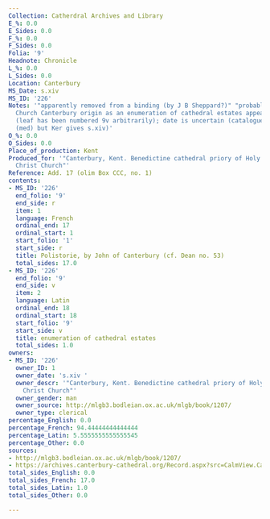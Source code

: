 ```yaml
---
Collection: Catherdral Archives and Library
E_%: 0.0
E_Sides: 0.0
F_%: 0.0
F_Sides: 0.0
Folia: '9'
Headnote: Chronicle
L_%: 0.0
L_Sides: 0.0
Location: Canterbury
MS_Date: s.xiv
MS_ID: '226'
Notes: '"apparently removed from a binding (by J B Sheppard?)" "probably of Christ
  Church Canterbury origin as an enumeration of cathedral estates appears on one leaf"
  (leaf has been numbered 9v arbitrarily); date is uncertain (catalogue gives s.xiii
  (med) but Ker gives s.xiv)'
O_%: 0.0
O_Sides: 0.0
Place_of_production: Kent
Produced_for: '"Canterbury, Kent. Benedictine cathedral priory of Holy Trinity or
  Christ Church"'
Reference: Add. 17 (olim Box CCC, no. 1)
contents:
- MS_ID: '226'
  end_folio: '9'
  end_side: r
  item: 1
  language: French
  ordinal_end: 17
  ordinal_start: 1
  start_folio: '1'
  start_side: r
  title: Polistorie, by John of Canterbury (cf. Dean no. 53)
  total_sides: 17.0
- MS_ID: '226'
  end_folio: '9'
  end_side: v
  item: 2
  language: Latin
  ordinal_end: 18
  ordinal_start: 18
  start_folio: '9'
  start_side: v
  title: enumeration of cathedral estates
  total_sides: 1.0
owners:
- MS_ID: '226'
  owner_ID: 1
  owner_date: 's.xiv '
  owner_descr: '"Canterbury, Kent. Benedictine cathedral priory of Holy Trinity or
    Christ Church"'
  owner_gender: man
  owner_source: http://mlgb3.bodleian.ox.ac.uk/mlgb/book/1207/
  owner_type: clerical
percentage_English: 0.0
percentage_French: 94.44444444444444
percentage_Latin: 5.5555555555555545
percentage_Other: 0.0
sources:
- http://mlgb3.bodleian.ox.ac.uk/mlgb/book/1207/
- https://archives.canterbury-cathedral.org/Record.aspx?src=CalmView.Catalog&id=CCA-DCc%2fAddMS%2f17
total_sides_English: 0.0
total_sides_French: 17.0
total_sides_Latin: 1.0
total_sides_Other: 0.0

---
```

